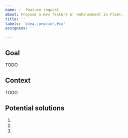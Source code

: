 ```yaml
---
name: 💡  Feature request
about: Propose a new feature or enhancement in Fleet.
title: ''
labels: 'idea,:product,#cx'
assignees: ''

---
```


## Goal

TODO
<!-- Describe the desired outcome -->

## Context

TODO
<!--
Please provide as much context as you can about your use case and motivations.
- How might this have a positive affect on your organization?
- What is the current situation? Why does the current situation hurt? 
- What are you doing right now to work around this issue? What's non-ideal about it?
-->

## Potential solutions

<!-- You can leave this blank, or propose a solution. You can also attach any screenshots or other visuals that might help convey your meaning. -->

1. 
2. 
3. 

